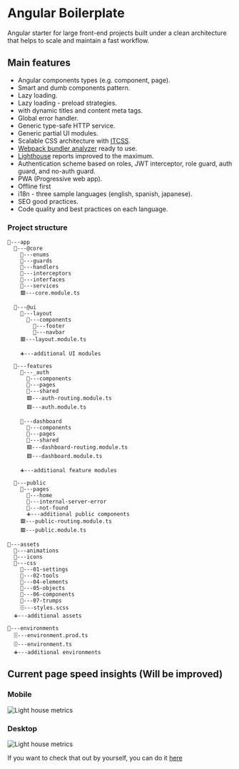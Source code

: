 # Angular Boilerplate

Angular starter for large front-end projects built under a clean architecture that helps to scale and maintain a fast workflow.

## Main features

- Angular components types (e.g. component, page).
- Smart and dumb components pattern.
- Lazy loading.
- Lazy loading - preload strategies.
- with dynamic titles and content meta tags.
- Global error handler.
- Generic type-safe HTTP service.
- Generic partial UI modules.
- Scalable CSS architecture with [ITCSS](https://itcss.io/).
- [Webpack bundler analyzer](https://www.npmjs.com/package/webpack-bundle-analyzer) ready to use.
- [Lighthouse](https://developers.google.com/web/tools/lighthouse) reports improved to the maximum.
- Authentication scheme based on roles, JWT interceptor, role guard, auth guard, and no-auth guard.
- PWA (Progressive web app).
- Offline first
- i18n - three sample languages (english, spanish, japanese).
- SEO good practices.
- Code quality and best practices on each language.

### Project structure

```
📁---app
  📁---@core
    📁---enums
    📁---guards
    📁---handlers
    📁---interceptors
    📁---interfaces
    📁---services
    🟥---core.module.ts

  📁---@ui
    📁---layout
      📁---components
        📁---footer
        📁---navbar
    🟥---layout.module.ts

    ➕---additional UI modules

  📁---features
    📁---_auth
      📁---components
      📁---pages
      📁---shared
      🟥---auth-routing.module.ts
      🟥---auth.module.ts

    📁---dashboard
      📁---components
      📁---pages
      📁---shared
      🟥---dashboard-routing.module.ts
      🟥---dashboard.module.ts

    ➕---additional feature modules

  📁---public
    📁---pages
      📁---home
      📁---internal-server-error
      📁---not-found
      ➕---additional public components
    🟥---public-routing.module.ts
    🟥---public.module.ts

📁---assets
  📁---animations
  📁---icons
  📁---css
    📁---01-settings
    📁---02-tools
    📁---04-elements
    📁---05-objects
    📁---06-components
    📁---07-trumps
    🗄️---styles.scss
  ➕---additional assets

📁---environments
  🗄️---environment.prod.ts
  🗄️---environment.ts
  ➕---additional environments
```

## Current page speed insights (Will be improved)

### Mobile

![Light house metrics](https://i.imgur.com/ppul95L.png)

### Desktop

![Light house metrics](https://imgur.com/eMCTu25.png)

If you want to check that out by yourself, you can do it [here](https://developers.google.com/speed/pagespeed/insights/?hl=es&url=https%3A%2F%2Fangularboilerplate.netlify.app%2Flogin%3FreturnUrl%3D%252F&tab=desktop)
